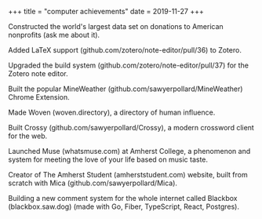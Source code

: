 +++
title = "computer achievements"
date = 2019-11-27
+++

Constructed the world's largest data set on donations to American nonprofits (ask me about it).

Added LaTeX support (github.com/zotero/note-editor/pull/36) to Zotero.

Upgraded the build system (github.com/zotero/note-editor/pull/37) for the Zotero note editor.

Built the popular MineWeather (github.com/sawyerpollard/MineWeather) Chrome Extension.

Made Woven (woven.directory), a directory of human influence.

Built Crossy (github.com/sawyerpollard/Crossy), a modern crossword client for the web.

Launched Muse (whatsmuse.com) at Amherst College, a phenomenon and system for meeting the love of your life based on music taste.

Creator of The Amherst Student (amherststudent.com) website, built from scratch with Mica (github.com/sawyerpollard/Mica).

Building a new comment system for the whole internet called  Blackbox (blackbox.saw.dog) (made with Go, Fiber, TypeScript, React, Postgres).